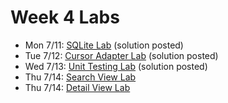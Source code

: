 # Week 4 Labs

- Mon 7/11: [SQLite Lab](https://github.com/ga-adi-nyc/SQLite-Lab) (solution posted)
- Tue 7/12: [Cursor Adapter Lab](https://github.com/ga-adi-nyc/CursorAdapter-Lab) (solution posted)
- Wed 7/13: [Unit Testing Lab](https://github.com/ga-adi-nyc/Unit-Testing-Lab) (solution posted)
- Thu 7/14: [Search View Lab](https://github.com/ga-adi-nyc/Search-View-Lab)
- Thu 7/14: [Detail View Lab]()
